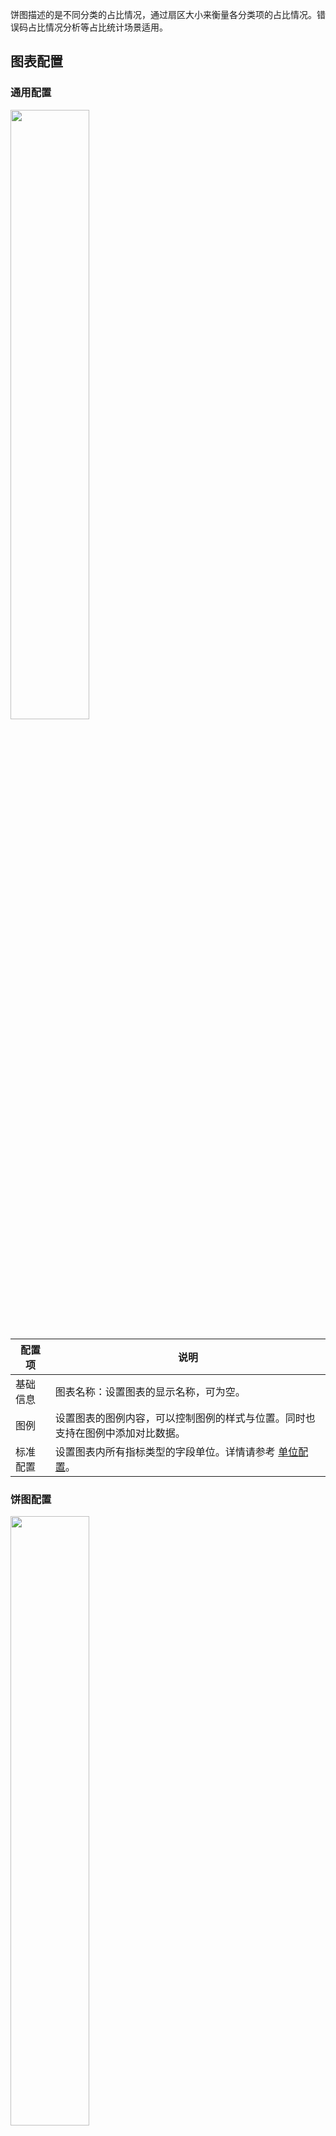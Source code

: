 饼图描述的是不同分类的占比情况，通过扇区大小来衡量各分类项的占比情况。错误码占比情况分析等占比统计场景适用。

## 图表配置

### 通用配置

<img src="https://qcloudimg.tencent-cloud.cn/raw/19815d4c1a7882077f447720039b310a.png" style="width:50%;" />

| 配置项   | 说明                                                         |
| -------- | ------------------------------------------------------------ |
| 基础信息 | 图表名称：设置图表的显示名称，可为空。                                 |
| 图例     | 设置图表的图例内容，可以控制图例的样式与位置。同时也支持在图例中添加对比数据。 |
| 标准配置 | 设置图表内所有指标类型的字段单位。详情请参考 [单位配置](https://cloud.tencent.com/document/product/614/74036)。     |


### 饼图配置

<img src="https://qcloudimg.tencent-cloud.cn/raw/c4e58376ee8320bc835609d1eb84fa3d.png" style="width:50%;" />

| 配置项 | 说明                                                         |
| ------ | ------------------------------------------------------------ |
| 饼图   | 展示方式：控制饼图的样式，实心为饼图，空心为环形图。<br />排序方式：控制扇区的排序方式，支持升序或降序，默认不排序。<br />扇区合并：合并 TOPN 以外的扇区为一个其他分区。当扇区分类过多时，可用此功能聚焦 TOPN 对象。默认不合并。<br />标签：显示饼图标签，可选择标签内容为：名称、数值、百分比中的一项或多项。 |

**标签示例：**
![](https://qcloudimg.tencent-cloud.cn/raw/7ac18f3c866a585a77c7dfaee52c28c3.png)





